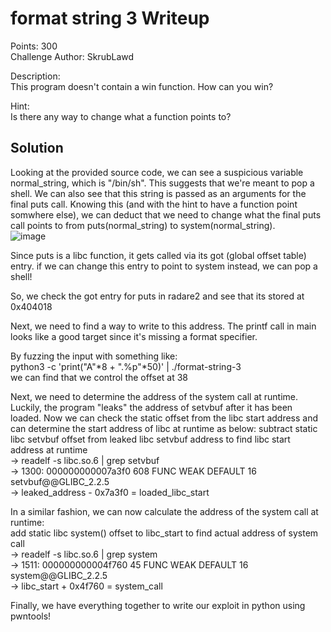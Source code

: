 # format string 3 Writeup

Points: 300<br>
Challenge Author: SkrubLawd

Description:<br>
This program doesn't contain a win function. How can you win?

Hint:<br>
Is there any way to change what a function points to?

## Solution

Looking at the provided source code, we can see a suspicious variable normal_string, which is "/bin/sh". This suggests that we're meant to pop a shell. We can also see that this string is passed as an arguments for the final puts call. Knowing this (and with the hint to have a function point somwhere else), we can deduct that we need to change what the final puts call points to from puts(normal_string) to system(normal_string).<br>
![image](https://github.com/martinlaubscher/picoctf2024/assets/113263884/6b488607-2679-440f-b86e-002164e20b58)

Since puts is a libc function, it gets called via its got (global offset table) entry. if we can change this entry to point to system instead, we can pop a shell!

So, we check the got entry for puts in radare2 and see that its stored at 0x404018

Next, we need to find a way to write to this address. The printf call in main looks like a good target since it's missing a format specifier.

By fuzzing the input with something like:<br>
python3 -c 'print("A"*8 + ".%p"*50)' | ./format-string-3<br>
we can find that we control the offset at 38

Next, we need to determine the address of the system call at runtime. Luckily, the program "leaks" the address of setvbuf after it has been loaded. Now we can check the static offset from the libc start address and can determine the start address of libc at runtime as below:
subtract static libc setvbuf offset from leaked libc setvbuf address to find libc start address at runtime <br>
-> readelf -s libc.so.6 | grep setvbuf<br>
-> 1300: 000000000007a3f0   608 FUNC    WEAK   DEFAULT   16 setvbuf@@GLIBC_2.2.5<br>
-> leaked_address - 0x7a3f0 = loaded_libc_start

In a similar fashion, we can now calculate the address of the system call at runtime:<br>
add static libc system() offset to libc_start to find actual address of system call<br>
-> readelf -s libc.so.6 | grep system<br>
-> 1511: 000000000004f760    45 FUNC    WEAK   DEFAULT   16 system@@GLIBC_2.2.5<br>
-> libc_start + 0x4f760 = system_call<br>

Finally, we have everything together to write our exploit in python using pwntools!
